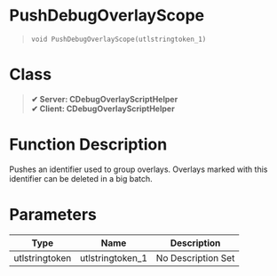# PushDebugOverlayScope
> `void PushDebugOverlayScope(utlstringtoken_1)`
# Class
> __✔ Server: CDebugOverlayScriptHelper__  
> __✔ Client: CDebugOverlayScriptHelper__  
# Function Description
Pushes an identifier used to group overlays. Overlays marked with this identifier can be deleted in a big batch.
# Parameters
Type|Name|Description
--|--|--
utlstringtoken|utlstringtoken_1|No Description Set
